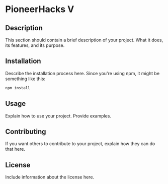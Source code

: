 # PioneerHacks V

## Description
This section should contain a brief description of your project. What it does, its features, and its purpose.

## Installation
Describe the installation process here. Since you're using npm, it might be something like this:
```bash
npm install
```

## Usage
Explain how to use your project. Provide examples.

## Contributing
If you want others to contribute to your project, explain how they can do that here.

## License
Include information about the license here.